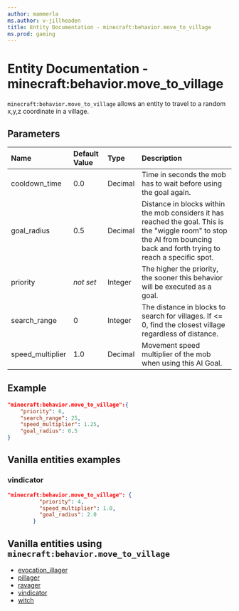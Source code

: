 ```yaml
---
author: mammerla
ms.author: v-jillheaden
title: Entity Documentation - minecraft:behavior.move_to_village
ms.prod: gaming
---
```


# Entity Documentation - minecraft:behavior.move_to_village

`minecraft:behavior.move_to_village` allows an entity to travel to a random x,y,z coordinate in a village.

## Parameters

|Name |Default Value  |Type  |Description  |
|:----------|:----------|:----------|:----------|
|cooldown_time| 0.0| Decimal|  Time in seconds the mob has to wait before using the goal again. |
|goal_radius| 0.5|  Decimal| Distance in blocks within the mob considers it has reached the goal. This is the "wiggle room" to stop the AI from bouncing back and forth trying to reach a specific spot. |
|priority|*not set*|Integer|The higher the priority, the sooner this behavior will be executed as a goal.|
|search_range| 0| Integer| The distance in blocks to search for villages. If <= 0, find the closest village regardless of distance. |
|speed_multiplier| 1.0| Decimal| Movement speed multiplier of the mob when using this AI Goal. |

## Example

```json
"minecraft:behavior.move_to_village":{
    "priority": 6,
    "search_range": 25,
    "speed_multiplier": 1.25,
    "goal_radius": 0.5
}
```

## Vanilla entities examples

### vindicator

```json
"minecraft:behavior.move_to_village": {
          "priority": 4,
          "speed_multiplier": 1.0,
          "goal_radius": 2.0
        }
```

## Vanilla entities using `minecraft:behavior.move_to_village`

- [evocation_illager](../../../../Source/VanillaBehaviorPack_Snippets/entities/evocation_illager.md)
- [pillager](../../../../Source/VanillaBehaviorPack_Snippets/entities/pillager.md)
- [ravager](../../../../Source/VanillaBehaviorPack_Snippets/entities/ravager.md)
- [vindicator](../../../../Source/VanillaBehaviorPack_Snippets/entities/vindicator.md)
- [witch](../../../../Source/VanillaBehaviorPack_Snippets/entities/witch.md)

